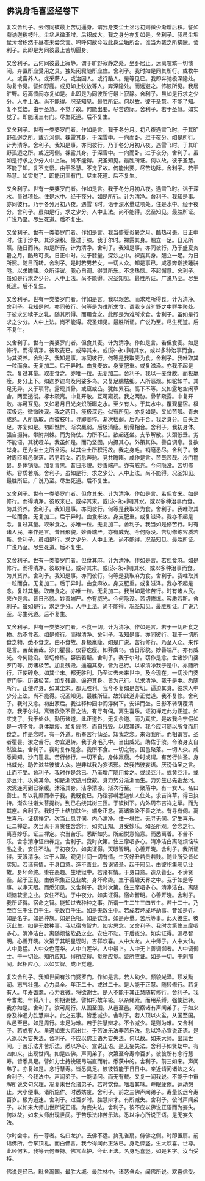 ## 佛说身毛喜竖经卷下

复次舍利子。云何同彼最上苦切逼身。谓我身支尘土坌污初则微少渐增后积。譬如鼎讷迦树枝叶。尘坌从微渐增。后积成大。我之身分亦复如是。舍利子。我虽尘垢坌污增积然于昼夜未尝念言。呜呼何故今我此身尘垢所合。谁当为我之所拂除。舍利子。此即是为同彼最上苦切逼身。

又舍利子。云何同彼最上寂静。谓于旷野寂静之处。坐卧居止。远离喧繁一切愦闹。弃置所应受用之具。独处闲寂随所应住。舍利子。我时如是同其所行。或牧牛人。或畜养人。或采薪人。或治园人。或行路人。是等见已。我即奔驰极深隐处。勿复令见。譬如野鹿。或见如上牧放等人。奔深隐处。而远避之。怖彼所见。我居旷野。远离愦闹亦复如是。此即是为同彼所行最上寂静。舍利子。虽如是行求之少分。人中上法。尚不能得。况圣知见。最胜所证。何以故。彼于圣慧。不能了知。复不觉悟。由于圣慧。不觉了故。何能出要。尽苦边际。舍利子。若于圣慧。如实觉了。即能闭三有门。尽生死道。后不复生。

又舍利子。世有一类婆罗门者。作如是言。我于冬分月。初八夜遇雪飞时。于其旷野孤迥之所。或近河侧。裸露其身。于深雪中。一向而卧。过于夜分。如是所行。计为清净。舍利子。我知是事。亦同彼行。乃于冬分月初八夜。遇雪飞时。于其旷野孤迥之所。或近河侧。裸露其身。于深雪中。一向而卧。过于夜分。舍利子。虽如是行求之少分人中上法。尚不能得。况圣知见。最胜所证。何以故。彼于圣慧。不能了知。复不觉悟。由于圣慧。不觉了故。何能出要。尽苦边际。舍利子。若于圣慧。如实觉了。即能闭三有门。尽生死道。后不复生。

又舍利子。世有一类婆罗门者。作如是言。我于冬分月初八夜。遇雪飞时。诣于深水。量过项处。住是水中。经于夜分。如是所行。计为清净。舍利子。我知是事。亦同彼行。乃于冬分月初八夜。遇雪飞时。诣于深水量过项处。住是水中。经于夜分。舍利子。虽如是行。求之少分。人中上法。尚不能得。况圣知见。最胜所证。广说乃至。尽生死道。后不复生。

又舍利子。世有一类婆罗门者。作如是言。我当盛夏炎暑之月。酷热可畏。日正中时。住于沙中。其沙深积。量过于膝。我于尔时。裸露其身。翘立一足。日光所照。随日而转。如是所行。计为清净。舍利子。我知是事。亦同彼行。乃于盛夏炎暑之月。酷热可畏。日正中时。过于膝量。深沙之中。裸露其身。翘立一足。为日所照。随日而转。舍利子。是时若男若女。一切人众。知是事已。咸悉奔诣接踵骈隘。以求瞻睹。众所评议。我心自调。得其所乐。不念热恼。不起懈意。舍利子。虽如是行求之少分。人中上法。尚不能得。况圣知见。最胜所证。广说乃至。尽生死道。后不复生。

又舍利子。世有一类婆罗门者。作如是言。我以艰苦。而求难所得食。计为清净。舍利子。我知是时。亦同彼行。何等是为难所求食。谓我专诣旷野之中群牛聚处。于彼求乞犊子之乳。随其所得。而用食之。此即是为难所求食。舍利子。虽如是行求之少分。人中上法。尚不能得。况圣知见。最胜所证。广说乃至。尽生死道。后不复生。

又舍利子。世有一类婆罗门者。但食其麦。计为清净。作如是言。若但食麦。如是修行。而得清净。彼取麦已。或碎其末。或[泳-永+陶]其水。或以多种治事而食。为其资养。舍利子。我知是事。亦同彼行。何等是我取麦为食。舍利子。我唯取其一粒而食。无复加二。后于异时。由食麦故。身支肥重。或复滋泽。亦我不起是念。复过其量。取麦食之。亦唯一粒。无复加二。舍利子。我以一麦食故。而极羸瘦。身分上下。如迦罗迦鸟及阿娑多鸟。又复足腨枯细。人所恶观。如驼如羊。其足无异。又于项背。露现其骨。或窊或凸。犹如累石。高下不等。又如露地空闲草舍。两面透彻。椓木疏离。中复开敞。互可窥视。我之两胁。骨节疏露。中复开敞。亦可互见。又如暑月日光炎炽所曝之水。至夕有人。于其水中。覆观星宿。极深极远。微微映现。我之两目。瘦极深远。似有所见。亦复如是。又如苦瓠。青未成熟。人所断取。而彼枝叶。寻即萎悴。渐次枯弱。后乃干合。我之身分。自头至足。亦复如是。初即憔悴。渐次羸弱。后极消瘦。肌骨相合。舍利子。我初身体。强自摄持。攀附荆棘。而为倚仗。力所不任。欲起还坐。支节解散。头颈低垂。劣不能语。其犹哑羊。我虽如是。而乃坚固。内摄其心。外策其体。善自调息。复欲举身。还为尘土之所坌污。以其尘土所积污故。我之身毛。销磨悉尽。舍利子。彼时周匝城邑聚落。若男若女。而悉奔驰。竞共瞻睹。咸作是言。苦哉苦哉。沙门瞿昙。身体销瘦。加复青黑。昔日形貌。妙善端严。亦有威光。今何隐没。苦切修练。容质若斯。舍利子。虽如是行。求之少分。人中上法。尚不能得。况圣知见。最胜所证。广说乃至。尽生死道。后不复生。

又舍利子。世有一类婆罗门者。但食其米。计为清净。作如是言。若但食米。如是修行。而得清净。彼取米已。或碎其末。或[泳-永+陶]其水。或以多种治事而食。为其资养。舍利子。我知是事。亦同彼行。何等是我取米为食。舍利子。我唯取其一粒而食。无复加二。后于异时。由食米故。身支肥重。或复滋泽。我亦不起是念。复过其量。取米食之。亦唯一粒。无复加二。舍利子。我当如是修苦行。时有诸人民。来作是言。昔日形貌。妙善端严。亦有威光。今何隐没。苦切修练容质若斯。舍利子。虽如是行。求之少分。人中上法。尚不能得。况圣知见。最胜所证。广说乃至。尽生死道。后不复生。

又舍利子。世有一类婆罗门者。但食其麻。计为清净。作如是言。若但食麻。如是修行。而得清净。彼取麻已。或碎其末。或[泳-永+陶]其水。或以多种治事而食。为其资养。舍利子。我知是事。亦同彼行。何等是我取麻为食。舍利子。我唯取其一粒而食。无复加二。后于异时。由食麻故。身支肥重。或复滋泽。我亦不起是念。复过其量。取麻食之。亦唯一粒。无复加二。我当如是修苦行。时有诸人民。来作是言。昔日形貌。妙善端严。亦有威光。今何隐没。苦切修练。容质若斯。舍利子。虽如是行。求之少分。人中上法。尚不能得。况圣知见。最胜所证。广说乃至。尽生死道。后不复生。

又舍利子。世有一类婆罗门者。不食一切。计为清净。作如是言。若于一切所食之物。悉不食者。如是修行。而得清净。舍利子。我知是事。亦同彼行。我于一切所食之物。悉不食之。由不食故。身极羸瘦。如是广说。苦行修行。乃至人众。来作是言。苦哉苦哉。沙门瞿昙。仪容疙瘦。如莽虞鸟。昔日形貌。妙善端严。亦有威光。今何隐没。苦切修练。容质若斯。舍利子。我于尔时。窃作是念。世诸沙门婆罗门等。历诸极苦。加复残毁。逼迫其身。皆为己行。以求清净我于是中。亦随所行。正使碎身。如其尘末。都无胜利。乃至过去未来世中。及今现在。一切沙门婆罗门等。历诸极苦。加复残毁。逼迫其身。皆为己行。以求清净。我于是中。悉随所行。正使碎身。如其尘末。都无胜利。我今不复如是苦切。逼迫其身。彼求人中少分上法。尚不能得。况圣知见。最胜所证。故知此道非正觉道。我不复修。舍利子。我时又念。初出家后。我往释种园中阎浮树下。安详而坐。日影不转荫覆清凉。我于尔时。离诸欲染不善之法。有寻有伺。离生喜乐。证初禅定此为正道。如实觉了。我于处处。勤历诸道。此正道外。无复余道。而为真实。是故我今宁假如是一切不食。身体羸瘦。加复疲倦。而自残毁。以取其道。我今应可随以所食而用食之。作是念时。有一外道。所奉苦行仙圣。知我之念。来诣我所。而相谓言。圣者瞿昙。汝之苦行。勿宜退转。我于身毛孔中。当出威光。助佐于汝。令汝身支自然滋益。舍利子。我时复作是念。我所不食。一切之物。国邑聚落。一切人众。咸悉闻知。沙门瞿昙。苦行修行。一切不食。身体羸瘦。今时或谓。有苦行仙圣。身出威光。助佐滋益彼彼人众。岂非以我为妄语邪。故我怖彼妄语。厌谤仙圣之言。止而不受。舍利子。我时作是念已。乃渐增广随用食之。或绿豆汁。或黄豆汁。或赤豆汁。以资其命。如是渐次随用食故。身力势分渐渐而生。力势生已先诣龙河。次泥连河到已徐缓。沐浴其身。洁净清凉。渐次行至。一聚落中。有一女人。名曰善生。即以乳糜而奉于我。我既食已。乃诣邪嚩悉迦仙人住处。求吉祥草。得已执持。渐次往诣大菩提树。到已右绕其树三匝。于彼树下。内外周布吉祥之草。而为其座。舍利子。我时于上结加趺坐。端身正念。离诸欲染不善之法。有寻有伺。离生喜乐。证初禅定。次当止息寻伺。内心清净。住一境性。无寻无伺。定生喜乐。证二禅定。次当离于喜贪住舍念行。如实正知。身受妙乐。如圣所观。舍念之行。离喜妙乐。证三禅定。次当苦乐。悉断如先。所起悦意恼意。而悉离着。不苦不乐。舍念清净证四禅定。舍利子。我时次第。住三摩呬多心。清净洁白离随烦恼软品之业。安住不动。于初夜分。如实证得。天眼智明。心善开晓。舍利子。我所证得。天眼清净。过于人眼。观见世间一切有情。生灭好丑若贵若贱。随业所受皆如实知。若诸有情。于身口意。造不善业。毁谤贤圣。起于邪见。由彼积集邪见业故。身坏命终。堕在恶趣。生地狱中。若诸有情。于身口意。造众善业。不谤贤圣。起于正见。由彼积集正见业故。身坏命终。生于善趣天界之中。我于如是等事。以净天眼。而悉知见。又舍利子。我时次第。住三摩呬多心。清净洁白。离随烦恼软品之业。安住不动。于中夜分。如实证得。宿命智明。心善开晓。舍利子。我所证得。宿命之智。能知过去种种之事。所谓一生二生三四五生。若十二十。乃至百生千生百千生。无数百千生。如是无数生中。若成若坏成坏劫事。昔如是姓。如是名字。如是种族。如是色相。如是饮食。如是寿量。苦乐等事。此灭彼生。彼灭此生。如是无数种事。我以宿命智力。如实思念。又舍利子。我时次第住三摩呬多心。清净洁白。离随烦恼软品之业。安住不动。于后夜分。如实证得。漏尽智明。心善开晓。次第于其明星现时。吉祥欢喜。人中大龙。人中师子。人中大仙。人中勇猛。人中众色莲华。人中白莲华。人中最上。人中无上善调御者。人中调御士。于一切处。知所应知。得所应得。觉所应觉。证所应证。如是一切。于刹那间。起相应心。以如实智。成正觉道。

复次舍利子。我知世间有沙门婆罗门。作如是言。若人幼少。颜貌光泽。顶发黝润。志气壮盛。心力具全。年正二十。或过二十。是人能于正慧。随转修行。若复有人。年寿耆耄。心力衰微。将欲谢世。是人不能于其正慧随转修行。舍利子。我今耆耄。年将八十。俯期谢世。譬如朽故车轮。以杂绳索。而用系缚。强使运转。我亦如是。舍利子。汝可周行。从国至国。从邑至邑。观察诸有声闻弟子。于如来身及神通力胜慧辩才。此之五事。皆悉减少。舍利子。若人顶以火盆。从国至国。从邑至邑。如是周行。未足为难。若于胜慧辩才。不令减少。是则为难。又舍利子。若或有人。虽遇如来大师出世。于苦法乐法非苦乐法。悉以净心宣说正语。是人返以为妄失法。舍利子。不应以佛正语为妄失法。何以故。如来大师。出现世间。于苦乐法非苦乐法。悉以净心。宣说正语。是无妄失法。舍利子如贤劫中。有四如来。出现世间。如是四佛。声闻弟子。次第至今寿命百岁。彼彼所有念行慧寿。皆悉具足。譬如力士持挽硬弓端直而射。悉获中的。舍利子。前三如来。声闻弟子。亦复如是。念行慧寿。皆悉具足。彼彼皆能于日日中。亲近请问诸法之义。舍利子。今我法中。声闻弟子。一能请问。而无有载。又复一闻我说。不能于中审解所说文句义理。况复末世余诸弟子。若时饮食。嗜着其味。睡眠疲倦。运动憩止。大小便事。诸所施作。时悉妨废。舍利子。前之三佛声闻弟子。寿量长远今寿百岁。极为迅速。舍利子。过百岁时。胜慧辩才。有所减失。舍利子。彼时声闻弟子。以如来大师出世所说正语。为妄失法。舍利子。彼不应以佛说正语而为妄失。何以故。如来大师出现世间。于苦乐法非苦乐法。悉以净心所说正语。是无妄失法。

尔时会中。有一尊者。名曰龙护。去佛不远。执孔雀扇。侍佛之侧。时即置扇。前诣佛所。合掌顶礼。而白佛言。我今得闻此正法已。身毛悚竖。生大欢喜。世尊。此经何名。我等云何奉持。佛言龙护。今此正法。名身毛喜竖。如是名字。汝当受持。

佛说是经已。毗舍离国。最胜大城。最胜林中。诸苾刍众。闻佛所说。欢喜信受。